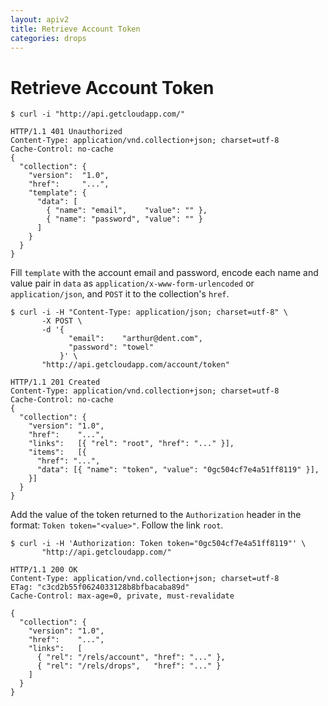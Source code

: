 ```yaml
---
layout: apiv2
title: Retrieve Account Token
categories: drops
---
```


# Retrieve Account Token

    $ curl -i "http://api.getcloudapp.com/"

    HTTP/1.1 401 Unauthorized
    Content-Type: application/vnd.collection+json; charset=utf-8
    Cache-Control: no-cache
    {
      "collection": {
        "version":  "1.0",
        "href":     "...",
        "template": {
          "data": [
            { "name": "email",    "value": "" },
            { "name": "password", "value": "" }
          ]
        }
      }
    }

Fill `template` with the account email and password, encode each name and value
pair in `data` as `application/x-www-form-urlencoded` or `application/json`, and
`POST` it to the collection's `href`.

    $ curl -i -H "Content-Type: application/json; charset=utf-8" \
           -X POST \
           -d '{
                 "email":    "arthur@dent.com",
                 "password": "towel"
               }' \
           "http://api.getcloudapp.com/account/token"

    HTTP/1.1 201 Created
    Content-Type: application/vnd.collection+json; charset=utf-8
    Cache-Control: no-cache
    {
      "collection": {
        "version": "1.0",
        "href":    "...",
        "links":   [{ "rel": "root", "href": "..." }],
        "items":   [{
          "href": "...",
          "data": [{ "name": "token", "value": "0gc504cf7e4a51ff8119" }],
        }]
      }
    }

Add the value of the token returned to the `Authorization` header in the format:
`Token token="<value>"`. Follow the link `root`.

    $ curl -i -H 'Authorization: Token token="0gc504cf7e4a51ff8119"' \
           "http://api.getcloudapp.com/"

    HTTP/1.1 200 OK
    Content-Type: application/vnd.collection+json; charset=utf-8
    ETag: "c3cd2b55f0624033128b8bfbacaba89d"
    Cache-Control: max-age=0, private, must-revalidate

    {
      "collection": {
        "version": "1.0",
        "href":    "...",
        "links":   [
          { "rel": "/rels/account", "href": "..." },
          { "rel": "/rels/drops",   "href": "..." }
        ]
      }
    }
